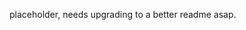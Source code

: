 <!-- status: stub; target: 150+ words -->
<!-- status: stub; target: 150+ words -->
<!-- status: stub; target: 150+ words -->
placeholder, needs upgrading to a better readme asap.  



